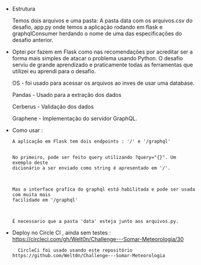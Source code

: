 - Estrutura

    Temos dois arquivos e uma pasta: A pasta data com os arquivos.csv do desafio, app.py
    onde temos a aplicação rodando em flask e graphqlConsumer herdando o nome de
     uma das especificações do desafio anterior.
 

- Optei por fazem em Flask como nas recomendações por acreditar ser a forma mais simples
de atacar o problema usando Python. O desafio serviu de grande aprendizado e praticamente
todas as ferramentas que utilizei eu aprendi para o desafio.

    OS - foi usado para acessar os arquivos ao inves de usar uma database.

    Pandas - Usado para a extração dos dados

    Cerberus - Validação dos dados

    Graphene - Implementação do servidor GraphQL.

- Como usar :


      A aplicação em Flask tem dois endpoints : '/' e '/graphql'


      No primeiro, pode ser feito query utilizando ?query="{}". Um exemplo deste
      dicionário a ser enviado como string é apresentado em '/'.



      Mas a interface grafíca do graphql está habilitada e pode ser usada com muita mais
      facilidade em '/graphql'



      É necessario que a pasta 'data' esteja junto aos arquivos.py.

  
  

- Deploy no Circle CI , ainda sem testes : https://circleci.com/gh/Welt0n/Challenge---Somar-Meteorologia/30



        CircleCi foi usado usando este repositório https://github.com/Welt0n/Challenge---Somar-Meteorologia
